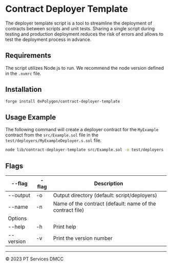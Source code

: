# Contract Deployer Template

The deployer template script is a tool to streamline the deployment of contracts between scripts and unit tests. Sharing a single script during testing and production deployment reduces the risk of errors and allows to test the deployment process in advance.

## Requirements

The script utilizes Node.js to run. We recommend the node version defined in the `.nvmrc` file.

## Installation

```bash
forge install 0xPolygon/contract-deployer-template
```

## Usage Example

The following command will create a deployer contract for the `MyExample` contract from the `src/Example.sol` file in the `test/deployers/MyExampleDeployer.s.sol` file.

```bash
node lib/contract-deployer-template src/Example.sol -o test/deployers -n MyExample
```

## Flags

| --flag    | -flag | Description                                               |
| --------- | ----- | --------------------------------------------------------- |
| --output  | -o    | Output directory (default: script/deployers)              |
| --name    | -n    | Name of the contract (default: name of the contract file) |
| Options   |       |                                                           |
| --help    | -h    | Print help                                                |
| --version | -v    | Print the version number                                  |

---

© 2023 PT Services DMCC
